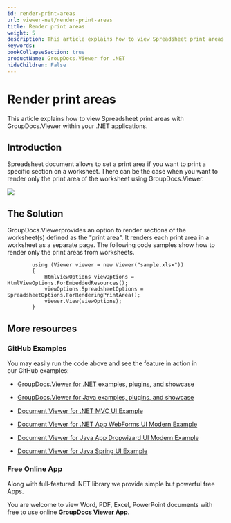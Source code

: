 ```yaml
---
id: render-print-areas
url: viewer-net/render-print-areas
title: Render print areas
weight: 5
description: This article explains how to view Spreadsheet print areas with GroupDocs.Viewer within your .NET applications.
keywords: 
bookCollapseSection: true
productName: GroupDocs.Viewer for .NET
hideChildren: False
---
```


# Render print areas

This article explains how to view Spreadsheet print areas with GroupDocs.Viewer within your .NET applications.

## Introduction

Spreadsheet document allows to set a print area if you want to print a specific section on a worksheet. There can be the case when you want to render only the print area of the worksheet using GroupDocs.Viewer. 

![](viewer-net/developer-guide/advanced-usage/viewing/view-options-by-document-type/view-excel-files/render-print-areas/86179852.png)

## The Solution

GroupDocs.Viewerprovides an option to render sections of the worksheet(s) defined as the "print area". It renders each print area in a worksheet as a separate page. The following code samples show how to render only the print areas from worksheets.

            using (Viewer viewer = new Viewer("sample.xlsx"))
            {
                HtmlViewOptions viewOptions = HtmlViewOptions.ForEmbeddedResources();
                viewOptions.SpreadsheetOptions = SpreadsheetOptions.ForRenderingPrintArea();
                viewer.View(viewOptions);
            }

## More resources

### GitHub Examples

You may easily run the code above and see the feature in action in our GitHub examples:

*   [GroupDocs.Viewer for .NET examples, plugins, and showcase](https://github.com/groupdocs-viewer/GroupDocs.Viewer-for-.NET)
    
*   [GroupDocs.Viewer for Java examples, plugins, and showcase](https://github.com/groupdocs-viewer/GroupDocs.Viewer-for-Java)
    
*   [Document Viewer for .NET MVC UI Example](https://github.com/groupdocs-viewer/GroupDocs.Viewer-for-.NET-MVC) 
    
*   [Document Viewer for .NET App WebForms UI Modern Example](https://github.com/groupdocs-viewer/GroupDocs.Viewer-for-.NET-WebForms)
    
*   [Document Viewer for Java App Dropwizard UI Modern Example](https://github.com/groupdocs-viewer/GroupDocs.Viewer-for-Java-Dropwizard)
    
*   [Document Viewer for Java Spring UI Example](https://github.com/groupdocs-viewer/GroupDocs.Viewer-for-Java-Spring)
    

### Free Online App

Along with full-featured .NET library we provide simple but powerful free Apps.

You are welcome to view Word, PDF, Excel, PowerPoint documents with free to use online **[GroupDocs Viewer App](https://products.groupdocs.app/viewer)**.

